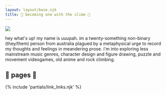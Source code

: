 ```yaml
---
layout: layout/base.njk
title: 🐌 becoming one with the slime 🐌
---
```


![](https://64.media.tumblr.com/5d37ab2aa782462c7aa092f7bd0d27cb/c44d7d4b9325e7d1-16/s1280x1920/1690fe1e95401b094ffa62ae933ff2c038e62814.gifv)

hey what's up! my name is uuupah. im a twenty-something non-binary (they/them) person from australia plagued by a metaphysical urge to record my thoughts and feelings in meandering prose. i'm into exploring less mainstream music genres, character design and figure drawing, puzzle and movement videogames, old anime and rock climbing.

<!-- ### recent updates 

<div class="updates-field">
(check <a href="journal_html">journal.html</a> as well)
{% for post in collections.post | reverse | limit(5) %}
    <p>{{ post.page.date.toLocaleDateString("en-UK") }} - [{{ post.data.title }}]({{post.filePathStem}}) [{{post.data.tags[0]}}]</p>
{% endfor %}
</div> -->

## 📃 pages 📃

{% include 'partials/link_links.njk' %}

<!-- {% include 'partials/link_tiles.njk' %} -->

<!-- ## 🖨️ this site 🖨️

is built using [eleventy](https://11ty.dev) and hosted on [neocities](https://neocities.org/). i used [flamedfury's tutorial](https://flamedfury.com/guides/11ty-homepage-neocities/) to get started, and implemented [bcomnes deployment github action](https://github.com/bcomnes/deploy-to-neocities) to bring the amount of work required to make changes to almost zero. the source code for this site is [here](https://github.com/uuupah/11ty_neocities). -->
